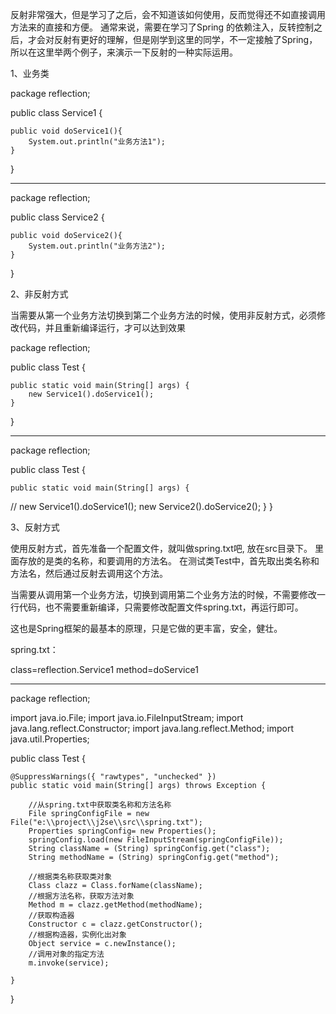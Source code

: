 反射非常强大，但是学习了之后，会不知道该如何使用，反而觉得还不如直接调用方法来的直接和方便。
通常来说，需要在学习了Spring 的依赖注入，反转控制之后，才会对反射有更好的理解，但是刚学到这里的同学，不一定接触了Spring，
所以在这里举两个例子，来演示一下反射的一种实际运用。

1、业务类

package reflection;
 
public class Service1 {
 
    public void doService1(){
        System.out.println("业务方法1");
    }
}

------------------------------------------------------------

package reflection;
 
public class Service2 {
 
    public void doService2(){
        System.out.println("业务方法2");
    }
}

2、非反射方式

当需要从第一个业务方法切换到第二个业务方法的时候，使用非反射方式，必须修改代码，并且重新编译运行，才可以达到效果

package reflection;
 
public class Test {
 
    public static void main(String[] args) {
        new Service1().doService1();
    }
}

----------------------------------------------------------------

package reflection;
 
public class Test {
 
    public static void main(String[] args) {
//      new Service1().doService1();
        new Service2().doService2();
    }
}

3、反射方式

使用反射方式，首先准备一个配置文件，就叫做spring.txt吧, 放在src目录下。 里面存放的是类的名称，和要调用的方法名。
在测试类Test中，首先取出类名称和方法名，然后通过反射去调用这个方法。

当需要从调用第一个业务方法，切换到调用第二个业务方法的时候，不需要修改一行代码，也不需要重新编译，只需要修改配置文件spring.txt，再运行即可。

这也是Spring框架的最基本的原理，只是它做的更丰富，安全，健壮。

spring.txt：

class=reflection.Service1
method=doService1

----------------------------------------------------------------------

package reflection;
 
import java.io.File;
import java.io.FileInputStream;
import java.lang.reflect.Constructor;
import java.lang.reflect.Method;
import java.util.Properties;
 
public class Test {
 
    @SuppressWarnings({ "rawtypes", "unchecked" })
    public static void main(String[] args) throws Exception {
 
        //从spring.txt中获取类名称和方法名称
        File springConfigFile = new File("e:\\project\\j2se\\src\\spring.txt");
        Properties springConfig= new Properties();
        springConfig.load(new FileInputStream(springConfigFile));
        String className = (String) springConfig.get("class");
        String methodName = (String) springConfig.get("method");
         
        //根据类名称获取类对象
        Class clazz = Class.forName(className);
        //根据方法名称，获取方法对象
        Method m = clazz.getMethod(methodName);
        //获取构造器
        Constructor c = clazz.getConstructor();
        //根据构造器，实例化出对象
        Object service = c.newInstance();
        //调用对象的指定方法
        m.invoke(service);
         
    }
}